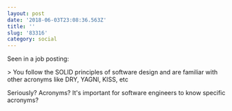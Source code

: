 ```yaml
---
layout: post
date: '2018-06-03T23:08:36.563Z'
title: ''
slug: '83316'
category: social
---
```

Seen in a job posting:

&gt; You follow the SOLID principles of software design and are familiar with other acronyms like DRY, YAGNI, KISS, etc

Seriously? Acronyms? It&#39;s important for software engineers to know specific acronyms?

